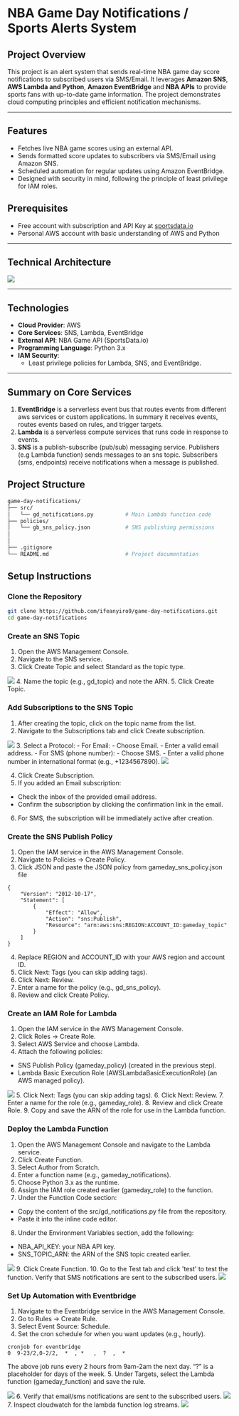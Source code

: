 # NBA Game Day Notifications / Sports Alerts System

## **Project Overview**
This project is an alert system that sends real-time NBA game day score notifications to subscribed users via SMS/Email. It leverages **Amazon SNS**, **AWS Lambda and Python**, **Amazon EventBridge** and **NBA APIs** to provide sports fans with up-to-date game information. The project demonstrates cloud computing principles and efficient notification mechanisms.

---

## **Features**
- Fetches live NBA game scores using an external API.
- Sends formatted score updates to subscribers via SMS/Email using Amazon SNS.
- Scheduled automation for regular updates using Amazon EventBridge.
- Designed with security in mind, following the principle of least privilege for IAM roles.

## **Prerequisites**
- Free account with subscription and API Key at [sportsdata.io](https://sportsdata.io/)
- Personal AWS account with basic understanding of AWS and Python

---

## **Technical Architecture**
<img src='.assets/Architecture.png'/>


---


## **Technologies**
- **Cloud Provider**: AWS
- **Core Services**: SNS, Lambda, EventBridge
- **External API**: NBA Game API (SportsData.io)
- **Programming Language**: Python 3.x
- **IAM Security**:
  - Least privilege policies for Lambda, SNS, and EventBridge.

---

## **Summary on Core Services**
1. **EventBridge** is a serverless event bus that routes events from different aws services or custom applications. In summary it receives events, routes events based on rules, and trigger targets.
2. **Lambda** is a serverless compute services that runs code in response to events.
3. **SNS** is a publish-subscribe (pub/sub) messaging service. Publishers (e.g Lambda function) sends messages to an sns topic. Subscribers (sms, endpoints) receive notifications when a message is published.

## **Project Structure**
```bash
game-day-notifications/
├── src/
│   └── gd_notifications.py          # Main Lambda function code
├── policies/
│   └── gb_sns_policy.json           # SNS publishing permissions
│   
│       
├── .gitignore
└── README.md                        # Project documentation
```

## **Setup Instructions**

### **Clone the Repository**
```bash
git clone https://github.com/ifeanyiro9/game-day-notifications.git
cd game-day-notifications
```

### **Create an SNS Topic**
1. Open the AWS Management Console.
2. Navigate to the SNS service.
3. Click Create Topic and select Standard as the topic type.
<img src='.assets/sns01.jpeg'/>
4. Name the topic (e.g., gd_topic) and note the ARN.
5. Click Create Topic.

### **Add Subscriptions to the SNS Topic**
1. After creating the topic, click on the topic name from the list.
2. Navigate to the Subscriptions tab and click Create subscription.
<img src='.assets/sns02.png'/>
3. Select a Protocol:
- For Email:
  - Choose Email.
  - Enter a valid email address.
- For SMS (phone number):
  - Choose SMS.
  - Enter a valid phone number in international format (e.g., +1234567890).

<img src='.assets/sns03.png'/>

4. Click Create Subscription.
5. If you added an Email subscription:
- Check the inbox of the provided email address.
- Confirm the subscription by clicking the confirmation link in the email.
6. For SMS, the subscription will be immediately active after creation.

### **Create the SNS Publish Policy**
1. Open the IAM service in the AWS Management Console.
2. Navigate to Policies → Create Policy.
3. Click JSON and paste the JSON policy from gameday_sns_policy.json file

```
{
    "Version": "2012-10-17",
    "Statement": [
        {
            "Effect": "Allow",
            "Action": "sns:Publish",
            "Resource": "arn:aws:sns:REGION:ACCOUNT_ID:gameday_topic"
        }
    ]
}

```
4. Replace REGION and ACCOUNT_ID with your AWS region and account ID.
5. Click Next: Tags (you can skip adding tags).
6. Click Next: Review.
7. Enter a name for the policy (e.g., gd_sns_policy).
8. Review and click Create Policy.

### **Create an IAM Role for Lambda**
1. Open the IAM service in the AWS Management Console.
2. Click Roles → Create Role.
3. Select AWS Service and choose Lambda.
4. Attach the following policies:
- SNS Publish Policy (gameday_policy) (created in the previous step).
- Lambda Basic Execution Role (AWSLambdaBasicExecutionRole) (an AWS managed policy).

<img src='.assets/sns04.png'/>
5. Click Next: Tags (you can skip adding tags).
6. Click Next: Review.
7. Enter a name for the role (e.g., gameday_role).
8. Review and click Create Role.
9. Copy and save the ARN of the role for use in the Lambda function.

### **Deploy the Lambda Function**
1. Open the AWS Management Console and navigate to the Lambda service.
2. Click Create Function.
3. Select Author from Scratch.
4. Enter a function name (e.g., gameday_notifications).
5. Choose Python 3.x as the runtime.
6. Assign the IAM role created earlier (gameday_role) to the function.
7. Under the Function Code section:
- Copy the content of the src/gd_notifications.py file from the repository.
- Paste it into the inline code editor.
8. Under the Environment Variables section, add the following:
- NBA_API_KEY: your NBA API key.
- SNS_TOPIC_ARN: the ARN of the SNS topic created earlier.

<img src='.assets/sns05.png'/>
9. Click Create Function.
10. Go to the Test tab and click 'test' to test the function. Verify that SMS notifications are sent to the subscribed users.

<img src='.assets/sns06.png'/>

### **Set Up Automation with Eventbridge**
1. Navigate to the Eventbridge service in the AWS Management Console.
2. Go to Rules → Create Rule.
3. Select Event Source: Schedule.
4. Set the cron schedule for when you want updates (e.g., hourly).
```
cronjob for eventbridge
0  9-23/2,0-2/2,  *  , *   ,  ?  ,  *
```
The above job runs every 2 hours from 9am-2am the next day. “?” is a placeholder for days of the week.
5. Under Targets, select the Lambda function (gameday_function) and save the rule.

<img src='.assets/sns07.png'/>
6. Verify that email/sms notifications are sent to the subscribed users.

<img src='.assets/snsAlert.png'/>
7. Inspect cloudwatch for the lambda function log streams.
<img src='.assets/sns08.png'/>




